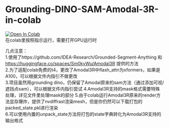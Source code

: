 # Grounding-DINO-SAM-Amodal-3R-in-colab
[![Open In Colab](https://colab.research.google.com/assets/colab-badge.svg)](
https://colab.research.google.com/github/michaelz9436/GroundingDINO_SAM_Amodal3R_in_colab/blob/main/DINO_SAM_Amodal3R.ipynb)  
在colab里按照指示运行，需要打开GPU运行时

几点注意：  
1.使用了https://github.com/IDEA-Research/Grounded-Segment-Anything 和 https://huggingface.co/spaces/Sm0kyWu/Amodal3R 提供的方法  
2.为了适配colab免费的t4，更改了Amodal3R中flash_attn为xformers，如果是A100，可以根据文件内指引不做更改  
3.项目虽然用grounding dino，仍保留了Amodal原来的sam方法（通过添加可视/遮挡点sam），可以根据文件内指引尝试 
4.Amodal3R支持的mask格式需要特殊处理，详见文件里处理mask的部分
5.由于colab运行Amodal3R原来的render方法显存爆炸，提供了nvdiffrast渲染mesh，但是你仍然可以下载打包的packed_state.pkl进行渲染  
6.可以使用内置的unpack_state方法将打包的state字典转化为Amodal3R支持的输出格式
